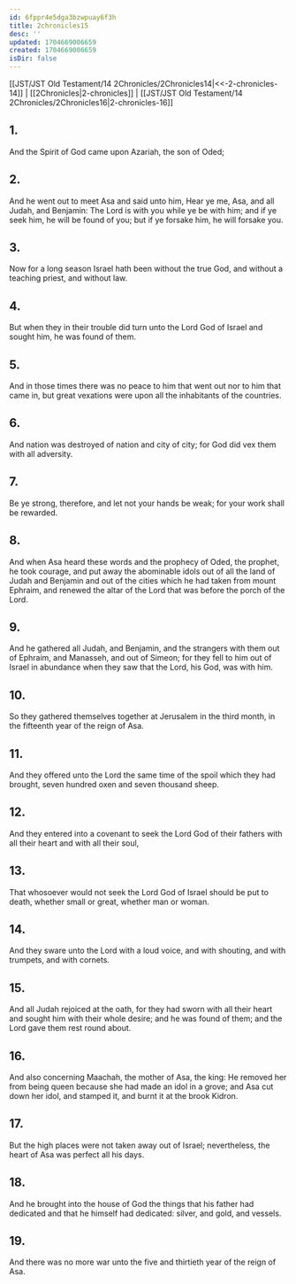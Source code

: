 ```yaml
---
id: 6fppr4e5dga3bzwpuay6f3h
title: 2chronicles15
desc: ''
updated: 1704669006659
created: 1704669006659
isDir: false
---
```

[[JST/JST Old Testament/14 2Chronicles/2Chronicles14|<<-2-chronicles-14]] | [[2Chronicles|2-chronicles]] | [[JST/JST Old Testament/14 2Chronicles/2Chronicles16|2-chronicles-16]]
## 1.
And the Spirit of God came upon Azariah, the son of Oded;
## 2.
And he went out to meet Asa and said unto him, Hear ye me, Asa, and all Judah, and Benjamin: The Lord is with you while ye be with him; and if ye seek him, he will be found of you; but if ye forsake him, he will forsake you.
## 3.
Now for a long season Israel hath been without the true God, and without a teaching priest, and without law.
## 4.
But when they in their trouble did turn unto the Lord God of Israel and sought him, he was found of them.
## 5.
And in those times there was no peace to him that went out nor to him that came in, but great vexations were upon all the inhabitants of the countries.
## 6.
And nation was destroyed of nation and city of city; for God did vex them with all adversity.
## 7.
Be ye strong, therefore, and let not your hands be weak; for your work shall be rewarded.
## 8.
And when Asa heard these words and the prophecy of Oded, the prophet, he took courage, and put away the abominable idols out of all the land of Judah and Benjamin and out of the cities which he had taken from mount Ephraim, and renewed the altar of the Lord that was before the porch of the Lord.
## 9.
And he gathered all Judah, and Benjamin, and the strangers with them out of Ephraim, and Manasseh, and out of Simeon; for they fell to him out of Israel in abundance when they saw that the Lord, his God, was with him.
## 10.
So they gathered themselves together at Jerusalem in the third month, in the fifteenth year of the reign of Asa.
## 11.
And they offered unto the Lord the same time of the spoil which they had brought, seven hundred oxen and seven thousand sheep.
## 12.
And they entered into a covenant to seek the Lord God of their fathers with all their heart and with all their soul,
## 13.
That whosoever would not seek the Lord God of Israel should be put to death, whether small or great, whether man or woman.
## 14.
And they sware unto the Lord with a loud voice, and with shouting, and with trumpets, and with cornets.
## 15.
And all Judah rejoiced at the oath, for they had sworn with all their heart and sought him with their whole desire; and he was found of them; and the Lord gave them rest round about.
## 16.
And also concerning Maachah, the mother of Asa, the king: He removed her from being queen because she had made an idol in a grove; and Asa cut down her idol, and stamped it, and burnt it at the brook Kidron.
## 17.
But the high places were not taken away out of Israel; nevertheless, the heart of Asa was perfect all his days.
## 18.
And he brought into the house of God the things that his father had dedicated and that he himself had dedicated: silver, and gold, and vessels.
## 19.
And there was no more war unto the five and thirtieth year of the reign of Asa.

